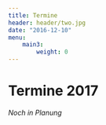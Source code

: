 ```yaml
---
title: Termine
header: header/two.jpg
date: "2016-12-10"
menu: 
    main3:
        weight: 0
---
```


# Termine 2017

*Noch in Planung*
